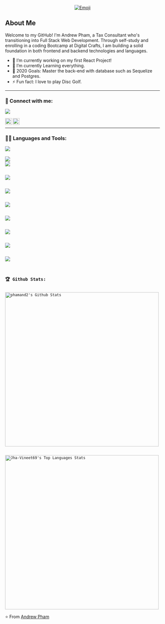 <p align="center">
  <a href="https://ibb.co/k8myH6T"><img src="https://i.ibb.co/r6dt7fh/Emoji.png" alt="Emoji"></a>
</p>


## About Me
Welcome to my GitHub! I'm Andrew Pham, a Tax Consultant who's transitioning into Full Stack Web Development. Through self-study and enrolling in a coding Bootcamp at Digital Crafts, I am building a solid foundation in both frontend and backend technologies and languages. 



- 🔭 I’m currently working on my first React Project!
- 🌱 I’m currently Learning everything.
- 🥅 2020 Goals: Master the back-end with database such as Sequelize and Postgres.
- ⚡ Fun fact: I love to play Disc Golf.

---


### 🤝 Connect with me:
![](https://komarev.com/ghpvc/?username=phamand2&color=blue)

[<img align="left" alt="phamand2 | LinkedIn" width="22px" src="https://cdn.jsdelivr.net/npm/simple-icons@v3/icons/linkedin.svg"/>][linkedin]

[<img align="left" alt="phamand2 | Gmail" width="22px" src="https://cdn.jsdelivr.net/npm/simple-icons@v3/icons/gmail.svg"/>][gmail]



<br>

---

### 👨‍💻 Languages and Tools:
<code><img src="https://img.shields.io/badge/node.js%20-%2343853D.svg?&style=for-the-badge&logo=node.js&logoColor=white"/>
</code>
<br>
<code><img src="https://img.shields.io/badge/javascript%20-%23323330.svg?&style=for-the-badge&logo=javascript&logoColor=%23F7DF1E"/></code>
<br>
<code><img src="https://img.shields.io/badge/html5%20-%23E34F26.svg?&style=for-the-badge&logo=html5&logoColor=white"/>
<br>
<code><img src="https://img.shields.io/badge/css3%20-%231572B6.svg?&style=for-the-badge&logo=css3&logoColor=white"/></code>
<br>
<code><img src="https://img.shields.io/badge/express.js%20-%23404d59.svg?&style=for-the-badge"/>
</code>
<br>
<code><img src="https://img.shields.io/badge/react%20-%2320232a.svg?&style=for-the-badge&logo=react&logoColor=%2361DAFB"/>
</code>
<br>
<code><img src="https://img.shields.io/badge/bootstrap%20-%23563D7C.svg?&style=for-the-badge&logo=bootstrap&logoColor=white"/>
</code>
<br>
<code>	<img src="https://img.shields.io/badge/git%20-%23F05033.svg?&style=for-the-badge&logo=git&logoColor=white"/></code>
<br>
<code><img src="https://img.shields.io/badge/heroku%20-%23430098.svg?&style=for-the-badge&logo=heroku&logoColor=white"/></code>
<br>
<code><img src ="https://img.shields.io/badge/postgres-%23316192.svg?&style=for-the-badge&logo=postgresql&logoColor=white"/></code>


### 🏆 Github Stats:

<img alt="phamand2's Github Stats" src="https://github-readme-stats.jha-vineet69.vercel.app/api?username=phamand2&hide=stars&show_icons=true&hide_border=true&theme=buefy" width="500"/>

<img alt="Jha-Vineet69's Top Languages Stats" src="https://github-readme-stats.vercel.app/api/top-langs/?username=phamand2&hide=smalltalk&theme=buefy&layout=compact&hide_border=true" width="500"/></code>


[linkedin]: www.linkedin.com/in/andrew-pham-phamand2

[gmail]: mailto:andrewpham92@gmail.com



⭐️ From [Andrew Pham](https://github.com/phamand2)
